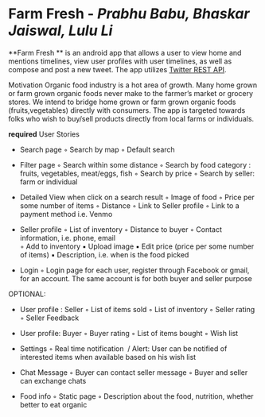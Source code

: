 # Farm Fresh - *Prabhu Babu, Bhaskar Jaiswal, Lulu Li*

**Farm Fresh ** is an android app that allows a user to view home and mentions timelines, view user profiles with user timelines, as well as compose and post a new tweet. The app utilizes [Twitter REST API](https://dev.twitter.com/rest/public).

Motivation
Organic food industry is a hot area of growth. Many home grown or farm grown organic foods never make to the farmer’s market or grocery stores. We intend to bridge home grown or farm grown organic foods (fruits,vegetables) directly with consumers. The app is targeted towards folks who wish to buy/sell products directly from local farms or individuals. 

**required** User Stories

* Search page
    ◦   Search by map 
    ◦   Default search  
* Filter page
    ◦   Search within some distance
    ◦   Search by food category : fruits, vegetables, meat/eggs, fish 
    ◦   Search by price
    ◦   Search by seller: farm or individual  
* Detailed View when click on a search result 
    ◦   Image of food
    ◦   Price per some number of items
    ◦   Distance
    ◦   Link to Seller profile 
    ◦   Link to a payment method i.e. Venmo 

* Seller profile 
    ◦   List of inventory
    ◦   Distance to buyer
    ◦   Contact information, i.e. phone, email  
    ◦   Add to inventory
    ▪   Upload image
    ▪   Edit price (price per some number of items)
    ▪   Description, i.e. when is the food picked 
* Login
    ◦   Login page for each user, register through Facebook or gmail, for an account. The same account is for both buyer and seller purpose 

OPTIONAL: 
* User profile : Seller
    ◦   List of items sold
    ◦   List of inventory
    ◦   Seller rating 
    ◦   Seller Feedback 

* User profile: Buyer
    ◦   Buyer rating
    ◦   List of items bought
    ◦   Wish list 
* Settings
    ◦   Real time notification  / Alert: User can be notified of interested items when available based on his wish list  
* Chat Message 
    ◦   Buyer can contact seller message
    ◦   Buyer and seller can exchange chats 
* Food info 
    ◦   Static page 
    ◦   Description about the food, nutrition, whether better to eat organic 